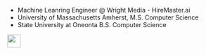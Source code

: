 * Machine Leanring Engineer @ Wright Media - HireMaster.ai
* University of Massachusetts Amherst, M.S. Computer Science
* State University at Oneonta B.S. Computer Science

<img src = 'https://github.com/MarikIshtar007/MarikIshtar007/blob/master/images/python2.png' width='30'/> 

